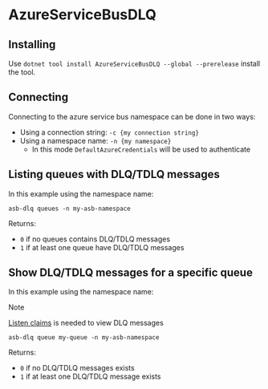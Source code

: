# AzureServiceBusDLQ

## Installing

Use `dotnet tool install AzureServiceBusDLQ --global --prerelease` install the tool.

## Connecting

Connecting to the azure service bus namespace can be done in two ways:

- Using a connection string: `-c {my connection string}`
- Using a namespace name: `-n {my namespace}`
  - In this mode `DefaultAzureCredentials` will be used to authenticate

## Listing queues with DLQ/TDLQ messages

In this example using the namespace name:

`asb-dlq queues -n my-asb-namespace`

Returns:

- `0` if no queues contains DLQ/TDLQ messages
- `1` if at least one queue have DLQ/TDLQ messages

## Show DLQ/TDLQ messages for a specific queue

In this example using the namespace name:

> [!NOTE]  
> [Listen claims](https://learn.microsoft.com/en-us/azure/service-bus-messaging/service-bus-authentication-and-authorization) is needed to view DLQ messages

`asb-dlq queue my-queue -n my-asb-namespace`

Returns:

- `0` if no DLQ/TDLQ messages exists
- `1` if at least one DLQ/TDLQ message exists
